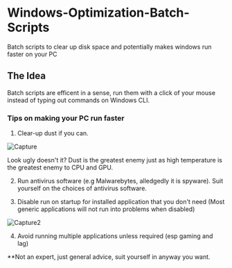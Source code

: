 # Windows-Optimization-Batch-Scripts
Batch scripts to clear up disk space and potentially makes windows run faster on your PC

## The Idea
Batch scripts are efficent in a sense, run them with a click of your mouse instead of typing out commands on Windows CLI.

### Tips on making your PC run faster

1) Clear-up dust if you can. 

![Capture](https://github.com/Gh0ULSS/Windows-Optimization-Batch-Scripts/assets/33308078/cd49f94c-b4a5-429d-83c3-e9f7439c6e58)

Look ugly doesn't it? Dust is the greatest enemy just as high temperature is the greatest enemy to CPU and GPU.

2) Run antivirus software (e.g Malwarebytes, alledgedly it is spyware). Suit yourself on the choices of antivirus software.

3) Disable run on startup for installed application that you don't need (Most generic applications will not run into problems when disabled)

![Capture2](https://github.com/Gh0ULSS/Windows-Optimization-Batch-Scripts/assets/33308078/35b5490f-f3c0-40d7-877e-d909dd034470)

4) Avoid running multiple applications unless required (esp gaming and lag)

**Not an expert, just general advice, suit yourself in anyway you want. 

